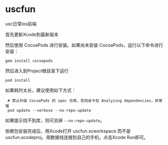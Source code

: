 # uscfun
usc日常ios前端

首先更新Xcode到最新版本

然后使用 CocoaPods 进行安装。如果尚未安装 CocoaPods，运行以下命令进行安装：

```shell
gem install cocoapods
```

然后进入到Project根目录下运行
```shell
pod install
```

如果耗时太长，建议使用如下方式：

```shell
 # 禁止升级 CocoaPods 的 spec 仓库，否则会卡在 Analyzing dependencies，非常慢
 pod update --verbose --no-repo-update
```

如果提示找不到库，则可去掉 `--no-repo-update`。

依赖包安装完成后，用Xcode打开 uscfun.xcworkspace 而不是uscfun.xcodeproj，用数据线连接到自己的手机，点击Xcode Run即可。
